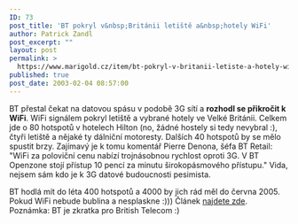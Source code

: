 ```yaml
---
ID: 73
post_title: 'BT pokryl v&nbsp;Británii letiště a&nbsp;hotely WiFi'
author: Patrick Zandl
post_excerpt: ""
layout: post
permalink: >
  https://www.marigold.cz/item/bt-pokryl-v-britanii-letiste-a-hotely-wifi
published: true
post_date: 2003-02-04 08:57:00
---
```

<P>BT přestal čekat na datovou spásu v podobě 3G sítí a <STRONG>rozhodl se přikročit k WiFi</STRONG>. WiFi signálem pokryl letiště a vybrané hotely ve Velké Británii. Celkem jde o 80 hotspotů v hotelech Hilton (no, žádné hostely si tedy nevybral :), čtyři letiště a nějaké ty dálniční motoresty. Dalších 40 hotspotů by se mělo spustit brzy. Zajímavý je k tomu komentář Pierre Denona, šéfa BT Retail: "WiFi za poloviční cenu nabízí trojnásobnou rychlost oproti 3G. V BT Openzone stojí přístup 10 pencí za minutu širokopásmového přístupu." Vida, nejsem sám kdo je k 3G datové budoucnosti pesimista. </P>
<P>BT hodlá mít do léta 400 hotspotů a 4000 by jich rád měl do června 2005. Pokud WiFi nebude bublina a nesplaskne :))) Článek <A href="http://www.m-travel.com/30203.shtml" target=_blank>najdete zde</A>. Poznámka: BT je zkratka pro British Telecom :)</P>